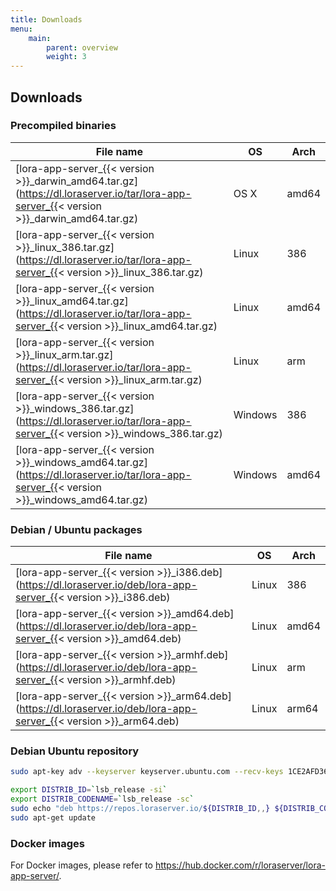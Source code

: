 ```yaml
---
title: Downloads
menu:
    main:
        parent: overview
        weight: 3
---
```


## Downloads

### Precompiled binaries

| File name                                                                                                                                 | OS      | Arch  |
| ----------------------------------------------------------------------------------------------------------------------------------------- | ------- | ----- |
| [lora-app-server_{{< version >}}_darwin_amd64.tar.gz](https://dl.loraserver.io/tar/lora-app-server_{{< version >}}_darwin_amd64.tar.gz)   | OS X    | amd64 |
| [lora-app-server_{{< version >}}_linux_386.tar.gz](https://dl.loraserver.io/tar/lora-app-server_{{< version >}}_linux_386.tar.gz)         | Linux   | 386   |
| [lora-app-server_{{< version >}}_linux_amd64.tar.gz](https://dl.loraserver.io/tar/lora-app-server_{{< version >}}_linux_amd64.tar.gz)     | Linux   | amd64 |
| [lora-app-server_{{< version >}}_linux_arm.tar.gz](https://dl.loraserver.io/tar/lora-app-server_{{< version >}}_linux_arm.tar.gz)         | Linux   | arm   |
| [lora-app-server_{{< version >}}_windows_386.tar.gz](https://dl.loraserver.io/tar/lora-app-server_{{< version >}}_windows_386.tar.gz)     | Windows | 386   |
| [lora-app-server_{{< version >}}_windows_amd64.tar.gz](https://dl.loraserver.io/tar/lora-app-server_{{< version >}}_windows_amd64.tar.gz) | Windows | amd64 |

### Debian / Ubuntu packages

| File name                                                                                                           | OS      | Arch  |
| --------------------------------------------------------------------------------------------------------------------| ------- | ----- |
| [lora-app-server_{{< version >}}_i386.deb](https://dl.loraserver.io/deb/lora-app-server_{{< version >}}_i386.deb)   | Linux   | 386   |
| [lora-app-server_{{< version >}}_amd64.deb](https://dl.loraserver.io/deb/lora-app-server_{{< version >}}_amd64.deb) | Linux   | amd64 |
| [lora-app-server_{{< version >}}_armhf.deb](https://dl.loraserver.io/deb/lora-app-server_{{< version >}}_armhf.deb) | Linux   | arm   |
| [lora-app-server_{{< version >}}_arm64.deb](https://dl.loraserver.io/deb/lora-app-server_{{< version >}}_arm64.deb) | Linux   | arm64 |

### Debian Ubuntu repository

```bash
sudo apt-key adv --keyserver keyserver.ubuntu.com --recv-keys 1CE2AFD36DBCCA00

export DISTRIB_ID=`lsb_release -si`
export DISTRIB_CODENAME=`lsb_release -sc`
sudo echo "deb https://repos.loraserver.io/${DISTRIB_ID,,} ${DISTRIB_CODENAME} testing" | sudo tee /etc/apt/sources.list.d/loraserver.list
sudo apt-get update
```

### Docker images

For Docker images, please refer to https://hub.docker.com/r/loraserver/lora-app-server/.
